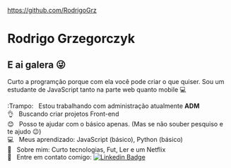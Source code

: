 https://github.com/RodrigoGrz

# Rodrigo Grzegorczyk

## E ai galera :stuck_out_tongue_winking_eye:
Curto a programção porque com ela você pode criar o que quiser.
Sou um estudante de JavaScript tanto na parte web quanto mobile :computer:

 :Trampo:  &nbsp; Estou trabalhando com administração atualmente **ADM**
 <br/> :ok_hand: &nbsp; Buscando criar projetos Front-end
 <br/> :blush: &nbsp; Posso te ajudar com o básico apenas. (Mas se não souber pesquiso e te ajudo :wink:)
 <br/> :computer: &nbsp; Meus aprendizado: JavaScript (básico), Python (básico)
 <br/> 💬  &nbsp; Sobre mim: Curto tecnologias, Fut, Ler e um Netflix
 <br/> :email: &nbsp; Entre em contato comigo: [![Linkedin Badge](https://img.shields.io/badge/LinkedIn-Rodrigo%20Grzegorczyk-blue)](https://www.linkedin.com/in/rodrigo-grzegorczyk-0046981ab/)
